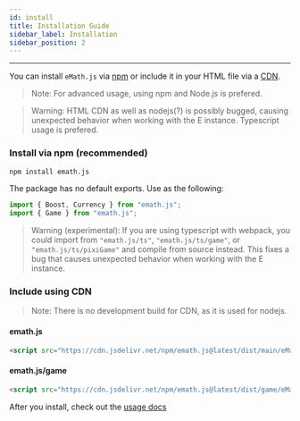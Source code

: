 ```yaml
---
id: install
title: Installation Guide
sidebar_label: Installation
sidebar_position: 2
---
```


---

You can install ``eMath.js`` via [npm](#install-via-npm-recommended) or include it in your HTML file via a [CDN](#include-using-cdn).

> Note: For advanced usage, using npm and Node.js is prefered.

> Warning: HTML CDN as well as nodejs(?) is possibly bugged, causing unexpected behavior when working with the E instance. Typescript usage is prefered.

### Install via npm (recommended)

```bash
npm install emath.js
```

The package has no default exports. Use as the following:

```js
import { Boost, Currency } from "emath.js";
import { Game } from "emath.js";
```

> Warning (experimental): If you are using typescript with webpack, you could import from ``"emath.js/ts"``, ``"emath.js/ts/game"``, or ``"emath.js/ts/pixiGame"`` and compile from source instead. This fixes a bug that causes unexpected behavior when working with the E instance.

### Include using CDN

> Note: There is no development build for CDN, as it is used for nodejs.

#### emath.js

```html
<script src="https://cdn.jsdelivr.net/npm/emath.js@latest/dist/main/eMath.min.js"></script>
```

#### emath.js/game

```html
<script src="https://cdn.jsdelivr.net/npm/emath.js@latest/dist/game/eMath.game.min.js"></script>
```

After you install, check out the [usage docs](./usage)
